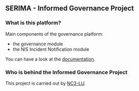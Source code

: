 ## SERIMA - Informed Governance Project

### What is this platform?

Main components of the governance platform:

- the governance module
- the NIS Incident Notification module

You can have a look at the [documentation](https://serima.readthedocs.io).

### Who is behind the Informed Governance Project

This project is carried out by [NC3-LU](https://www.nc3.lu).
